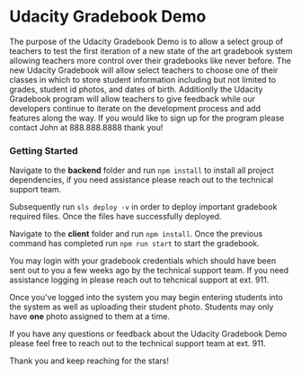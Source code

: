 # Udacity Gradebook Demo

The purpose of the Udacity Gradebook Demo is to allow a select group of teachers to test the first iteration of a new state of the art gradebook system allowing teachers more control over their gradebooks like never before. The new Udacity Gradebook will allow select teachers to choose one of their classes in which to store student information including but not limited to grades, student id photos, and dates of birth. Additionlly the Udacity Gradebook program will allow teachers to give feedback while our developers continue to iterate on the development process and add features along the way. If you would like to sign up for the program please contact John at 888.888.8888 thank you!

### Getting Started

Navigate to the **backend** folder and run `npm install` to install all project dependencies, if you need assistance please reach out to the technical support team. 

Subsequently run `sls deploy -v` in order to deploy important gradebook required files. Once the files have successfully deployed.

Navigate to the **client** folder and run `npm install`. Once the previous command has completed run `npm run start` to start the gradebook.

You may login with your gradebook credentials which should have been sent out to you a few weeks ago by the technical support team. If you need assistance logging in please reach out to tehcnical support at ext. 911.

Once you've logged into the system you may begin entering students into the system as well as uploading their student photo. Students may only have **one** photo assigned to them at a time. 

If you have any questions or feedback about the Udacity Gradebook Demo please feel free to reach out to the technical support team at ext. 911. 

Thank you and keep reaching for the stars!